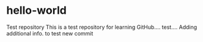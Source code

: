 # hello-world
Test repository
This is a test repository for learning GitHub....
test....
Adding additional info. to test new commit

